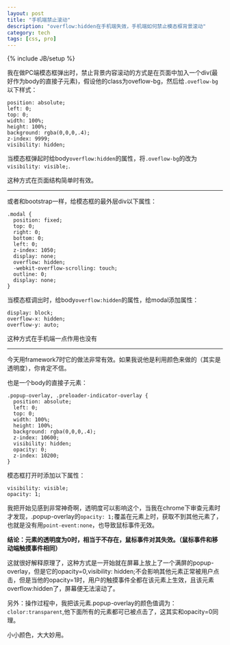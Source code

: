 ```yaml
---
layout: post
title: "手机端禁止滚动"
description: "overflow:hidden在手机端失效，手机端如何禁止模态框背景滚动"
category: tech
tags: [css, pro]
---
```

{% include JB/setup %}

我在做PC端模态框弹出时，禁止背景内容滚动的方式是在页面中加入一个div(最好作为body的直接子元素)，假设他的class为oveflow-bg，然后给`.oveflow-bg`以下样式：

	position: absolute;
  	left: 0;
  	top: 0;
  	width: 100%;
  	height: 100%;
  	background: rgba(0,0,0,.4);
  	z-index: 9999;
  	visibility: hidden;
  	
当模态框弹起时给body`overflow:hidden`的属性，将`.oveflow-bg`的改为`visibility: visible;`.

这种方式在页面结构简单时有效。

-----------------

或者和bootstrap一样，给模态框的最外层div以下属性：

	.modal {
	  position: fixed;
	  top: 0;
	  right: 0;
	  bottom: 0;
	  left: 0;
	  z-index: 1050;
	  display: none;
	  overflow: hidden;
	  -webkit-overflow-scrolling: touch;
	  outline: 0;
	  display: none;
	}
	
当模态框调出时，给body`overflow:hidden`的属性，给modal添加属性：

	display: block;
  	overflow-x: hidden;
  	overflow-y: auto;
	

这种方式在手机端一点作用也没有

-----------------------

今天用framework7时它的做法非常有效。如果我说他是利用颜色来做的（其实是透明度），你肯定不信。

也是一个body的直接子元素：

	.popup-overlay, .preloader-indicator-overlay {
	  position: absolute;
	  left: 0;
	  top: 0;
	  width: 100%;
	  height: 100%;
	  background: rgba(0,0,0,.4);
	  z-index: 10600;
	  visibility: hidden;
	  opacity: 0;
	  z-index: 10200;
	}
	
模态框打开时添加以下属性：

	visibility: visible;
  	opacity: 1;
  	
我把开始见感到非常神奇啊，透明度可以影响这个，当我在chrome下审查元素时才发现，.popup-overlay的`opacity: 1;`覆盖在元素上时，获取不到其他元素了，也就是没有用`point-event:none`，也导致鼠标事件无效。

**结论：元素的透明度为0时，相当于不存在，鼠标事件对其失效。（鼠标事件和移动端触摸事件相同）**


这就很好解释原理了，这种方式是一开始就在屏幕上放上了一个满屏的popup-overlay，但是它的opacity=0,visibility: hidden;不会影响其他元素正常被用户点击，但是当他的opacity=1时，用户的触摸事件全都在该元素上生效，且该元素overflow:hidden了，屏幕便无法滚动了。

另外：操作过程中，我把该元素.popup-overlay的颜色值调为：`clolor:transparent`,他下面所有的元素都可已被点击了，这其实和opacity=0同理。

小小颜色，大大妙用。